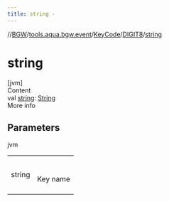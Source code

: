 ```yaml
---
title: string -
---
```

//[BGW](../../../../index.md)/[tools.aqua.bgw.event](../../index.md)/[KeyCode](../index.md)/[DIGIT8](index.md)/[string](string.md)



# string  
[jvm]  
Content  
val [string](string.md): [String](https://kotlinlang.org/api/latest/jvm/stdlib/kotlin/-string/index.html)  
More info  


## Parameters  
  
jvm  
  
| | |
|---|---|
| <a name="tools.aqua.bgw.event/KeyCode.DIGIT8/string/#/PointingToDeclaration/"></a>string| <a name="tools.aqua.bgw.event/KeyCode.DIGIT8/string/#/PointingToDeclaration/"></a><br><br>Key name<br><br>|
  
  



